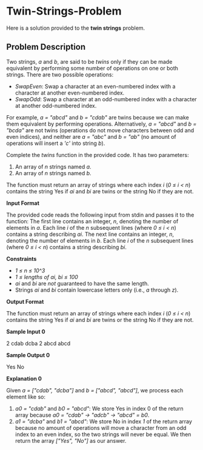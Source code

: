 # Twin-Strings-Problem
Here is a solution provided to the **twin strings** problem.

## Problem Description
Two strings, *a* and *b*, are said to be *twins* only if they can be made equivalent by performing some number of operations on one or both strings. There are two possible operations:

- *SwapEven*: Swap a character at an even-numbered index with a character at another even-numbered index.
- *SwapOdd*: Swap a character at an odd-numbered index with a character at another odd-numbered index.

For example, *a = "abcd"* and *b = "cdab"* are twins because we can make them equivalent by performing operations. Alternatively, *a = "abcd"* and *b = "bcda"* are not twins (operations do not move characters between odd and even indices), and neither are *a = "abc"* and *b = "ab"* (no amount of operations will insert a *'c'* into string *b*).

Complete the *twins* function in the provided code. It has two parameters:

1. An array of *n* strings named *a*.
2. An array of *n* strings named *b*.

The function must return an array of strings where each index *i* (*0 ≤ i < n*) contains the string Yes if *ai* and *bi* are twins or the string No if they are not.

**Input Format**

The provided code reads the following input from stdin and passes it to the function:
The first line contains an integer, *n*, denoting the number of elements in *a*.
Each line *i* of the *n* subsequent lines (where *0 ≤ i < n*) contains a string describing *ai*.
The next line contains an integer, *n*, denoting the number of elements in *b*.
Each line *i* of the *n* subsequent lines (where *0 ≤ i < n*) contains a string describing *bi*.

**Constraints**

- *1 ≤ n ≤ 10^3*
- *1 ≤ lengths of ai, bi ≤ 100*
- *ai* and *bi* are *not* guaranteed to have the same length.
- Strings *ai* and *bi* contain lowercase letters only (i.e., *a* through *z*).
 
**Output Format**

The function must return an array of strings where each index *i* (*0 ≤ i < n*) contains the string Yes if *ai* and *bi* are twins or the string No if they are not.

**Sample Input 0**

2
cdab
dcba
2
abcd
abcd

**Sample Output 0**

Yes
No

**Explanation 0**

Given *a = ["cdab", "dcba"]* and *b = ["abcd", "abcd"]*, we process each element like so:
1. *a0 = "cdab"* and *b0 = "abcd"*: We store Yes in index 0 of the return array because *a0 = "cdab" → "adcb" → "abcd" = b0*.
2. *a1 = "dcba"* and *b1 = "abcd"*: We store No in index *1* of the return array because no amount of operations will move a character from an odd index to an even index, so the two strings will never be equal.
We then return the array *["Yes", "No"]* as our answer.
